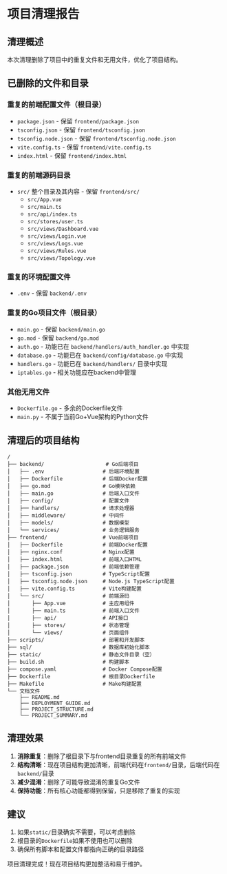 # 项目清理报告

## 清理概述
本次清理删除了项目中的重复文件和无用文件，优化了项目结构。

## 已删除的文件和目录

### 重复的前端配置文件（根目录）
- `package.json` - 保留 `frontend/package.json`
- `tsconfig.json` - 保留 `frontend/tsconfig.json`
- `tsconfig.node.json` - 保留 `frontend/tsconfig.node.json`
- `vite.config.ts` - 保留 `frontend/vite.config.ts`
- `index.html` - 保留 `frontend/index.html`

### 重复的前端源码目录
- `src/` 整个目录及其内容 - 保留 `frontend/src/`
  - `src/App.vue`
  - `src/main.ts`
  - `src/api/index.ts`
  - `src/stores/user.ts`
  - `src/views/Dashboard.vue`
  - `src/views/Login.vue`
  - `src/views/Logs.vue`
  - `src/views/Rules.vue`
  - `src/views/Topology.vue`

### 重复的环境配置文件
- `.env` - 保留 `backend/.env`

### 重复的Go项目文件（根目录）
- `main.go` - 保留 `backend/main.go`
- `go.mod` - 保留 `backend/go.mod`
- `auth.go` - 功能已在 `backend/handlers/auth_handler.go` 中实现
- `database.go` - 功能已在 `backend/config/database.go` 中实现
- `handlers.go` - 功能已在 `backend/handlers/` 目录中实现
- `iptables.go` - 相关功能应在backend中管理

### 其他无用文件
- `Dockerfile.go` - 多余的Dockerfile文件
- `main.py` - 不属于当前Go+Vue架构的Python文件

## 清理后的项目结构

```
/
├── backend/                    # Go后端项目
│   ├── .env                   # 后端环境配置
│   ├── Dockerfile             # 后端Docker配置
│   ├── go.mod                 # Go模块依赖
│   ├── main.go                # 后端入口文件
│   ├── config/                # 配置文件
│   ├── handlers/              # 请求处理器
│   ├── middleware/            # 中间件
│   ├── models/                # 数据模型
│   └── services/              # 业务逻辑服务
├── frontend/                  # Vue前端项目
│   ├── Dockerfile             # 前端Docker配置
│   ├── nginx.conf             # Nginx配置
│   ├── index.html             # 前端入口HTML
│   ├── package.json           # 前端依赖管理
│   ├── tsconfig.json          # TypeScript配置
│   ├── tsconfig.node.json     # Node.js TypeScript配置
│   ├── vite.config.ts         # Vite构建配置
│   └── src/                   # 前端源码
│       ├── App.vue            # 主应用组件
│       ├── main.ts            # 前端入口文件
│       ├── api/               # API接口
│       ├── stores/            # 状态管理
│       └── views/             # 页面组件
├── scripts/                   # 部署和开发脚本
├── sql/                       # 数据库初始化脚本
├── static/                    # 静态文件目录（空）
├── build.sh                   # 构建脚本
├── compose.yaml               # Docker Compose配置
├── Dockerfile                 # 根目录Dockerfile
├── Makefile                   # Make构建配置
└── 文档文件
    ├── README.md
    ├── DEPLOYMENT_GUIDE.md
    ├── PROJECT_STRUCTURE.md
    └── PROJECT_SUMMARY.md
```

## 清理效果

1. **消除重复**：删除了根目录下与frontend目录重复的所有前端文件
2. **结构清晰**：现在项目结构更加清晰，前端代码在`frontend/`目录，后端代码在`backend/`目录
3. **减少混淆**：删除了可能导致混淆的重复Go文件
4. **保持功能**：所有核心功能都得到保留，只是移除了重复的实现

## 建议

1. 如果`static/`目录确实不需要，可以考虑删除
2. 根目录的`Dockerfile`如果不使用也可以删除
3. 确保所有脚本和配置文件都指向正确的目录路径

项目清理完成！现在项目结构更加整洁和易于维护。